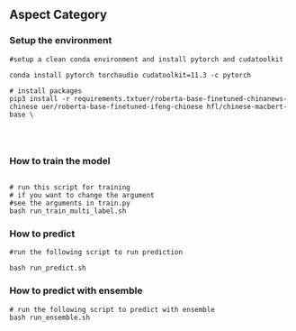 ## Aspect Category
### Setup the environment

```
#setup a clean conda environment and install pytorch and cudatoolkit

conda install pytorch torchaudio cudatoolkit=11.3 -c pytorch

# install packages
pip3 install -r requirements.txtuer/roberta-base-finetuned-chinanews-chinese uer/roberta-base-finetuned-ifeng-chinese hfl/chinese-macbert-base \




```
### How to train the model 
```

# run this script for training
# if you want to change the argument
#see the arguments in train.py
bash run_train_multi_label.sh

```
### How to predict 
```
#run the following script to run prediction

bash run_predict.sh 

```
### How to predict with ensemble
```
# run the following script to predict with ensemble
bash run_ensemble.sh
```